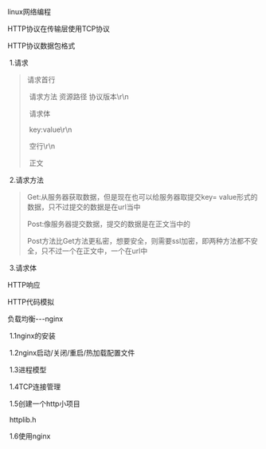 linux网络编程

HTTP协议在传输层使用TCP协议

HTTP协议数据包格式

​	1.请求

> 请求首行
>
> ​	请求方法 资源路径 协议版本\r\n
>
> ​	请求体
>
> ​		key:value\r\n
>
> ​		空行\r\n
>
> ​		正文

​	2.请求方法

> Get:从服务器获取数据，但是现在也可以给服务器取提交key= value形式的数据，只不过提交的数据是在url当中
>
> Post:像服务器提交数据，提交的数据是在正文当中的
>
> Post方法比Get方法更私密，想要安全，则需要ssl加密，即两种方法都不安全，只不过一个在正文中，一个在url中

​	3.请求体

HTTP响应

HTTP代码模拟







负载均衡---nginx

​	1.1nginx的安装

​	1.2nginx启动/关闭/重启/热加载配置文件

​	1.3进程模型

​	1.4TCP连接管理

​	1.5创建一个http小项目

​		httplib.h

​	1.6使用nginx